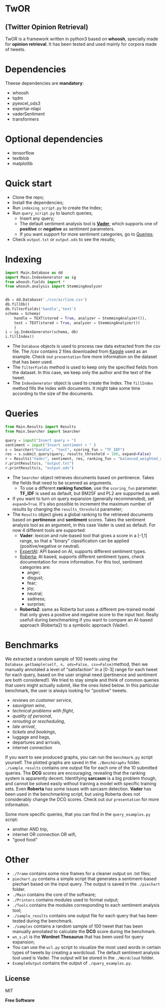 # TwOR
## (Twitter Opinion Retrieval)

TwOR is a framework written in python3 based on **whoosh**, specially made for **opinion retrieval**. It has been tested and used mainly for corpora made of tweets.
# Dependencies 
Theese dependencies are **mandatory**:
- whoosh
- tqdm
- pyexcel_ods3
- expertai-nlapi
- vaderSentiment
- transformers
# Optional dependencies
- tensorflow
- textblob
- matplotlib
# Quick start
+ Clone the repo;
+ Install the dependencies;
+ Run `indexing_script.py` to create the Index;
+ Run `query_script.py` to launch queries;
    + Insert any query;
    + The default sentiment analysis tool is [**Vader**](https://github.com/cjhutto/vaderSentiment), which supports one of **positive** or **negative** as sentiment parameters.
    + If you want support for more sentiment categories, go to  [Queries](#queries);
+ Check `output.txt` or `output.ods` to see the results;

# Indexing


```python
import Main.Database as dd
import Main.IndexGenerator as ig
from whoosh.fields import *
from whoosh.analysis import StemmingAnalyzer


db = dd.Database('./csv/airline.csv')
db.fillDb()
db.filterFields('handle','text')
schema = Schema(
    handle = TEXT(stored = True, analyzer = StemmingAnalyzer()),
    text = TEXT(stored = True, analyzer = StemmingAnalyzer())
    )
i = ig.IndexGenerator(schema, db)
i.fillIndex()
```
+ The `Database` objects is used to process raw data extracted from the csv file. The /csv contains 2 files downloaded from [Kaggle](https://www.kaggle.com/) used as an example.
Check our `presentation` fore more information on the dataset that has been used. 
+ The `filterFields` method is used to keep only the specified fields from the dataset. In      this case, we keep only the author and the text of the tweet.
+ The `IndexGenerator` object is used to create the Index. The `fillIndex` method fills the Index with documents. It might take some time according to the size of the documents.

# Queries
```python
from Main.Results import Results
from Main.Searcher import Searcher

query = input("Insert query > ")
sentiment = input("Insert sentiment > " )
s = Searcher("handle", "text", scoring_fun = "TF_IDF")
res = s.submit_query(query, results_threshold = 100, expand=False)
r = Results("Vader", sentiment, res, ranking_fun = "balanced_weighted_avg")
r.printResults(s, "output.txt")
r.printResults(s, "output.ods")
```
+ The `Searcher` object retrieves documents based on pertinence. Takes the fields that need to be scanned as arguments.
	+ To use a different **ranking function**, use the `scoring_fun` parameter. **TF_IDF** is used as default, but BM25F and PL2 are supported as well.
+ If you want to turn on query expansion (generally recommended), set `expand=True`. It's also possible to increment the maximum number of results by changing the `results_threshold` parameter;
+ The `Results` object gives a global ranking to the retrieved documents based on **pertinence** and **sentiment** scores. Takes the sentiment analysis tool as an argument, in this case Vader is used as default. For now 4 different tools are supported:
    + **Vader**: lexicon and rule-based tool that gives a score in a [-1,1] range, so that a "binary" classification can be applied (positive/negative or neutral).
    + [ExpertAI](https://pypi.org/project/expertai-nlapi/): API based on AI, supports different sentiment types.
    + [Roberta](https://huggingface.co/docs/transformers/model_doc/roberta); AI based, supports different sentiment types, check documentation for more information. For this tool, sentiment categories are:
	    + anger;
	    + disgust;
	    + fear;
	    + joy;
	    + neutral;
	    + sadness;
	    + surprise;
    + **Roberta2**: same as Roberta but uses a different pre-trained model that only gives a positive and negative score to the input text. Really usefull during benchmarking if you want to compare an AI-based approach (Roberta2) to a symbolic approach (Vader).
# Benchmarks
 We extracted a random sample of 100 tweets using the `Database.getSample(self, n, ods=False, csv=False)`method, then we manually annotated a level of "satisfaction" in a [0-3] range for each tweet for each query, based on the user original need (pertinence and sentiment are both considered!). We tried to stay simple and think of common queries that users might actually submit, like the ones listed below. In this particular benchmark, the user is always looking for "positive" tweets.
 + *reviews on customer service*,
+ *sauvignon wine*,
+ *technical problems with flight*,
+ *quality of personal*,
+ *rerouting or rescheduling*, 
+ *late arrival*,
+ *tickets and bookings*,
+ luggage and bags,
+ departures and arrivals,
+ internet connection

If you want to see produced graphs, you can run the `benchmark.py` script yourself. 
The plotted graphs are saved in the `./BenchGraphs` folder.
`./sample_results` contains one output file for each one of the 10 submitted queries.
The **DCG** scores are encouraging, revealing that the ranking system is apparently decent. Identifying **sarcasm** is a big problem though, and cannot be solved easily without training a model with specific training sets. Even **Roberta** has some issues with sarcasm detection.
**Vader** has been used in the benchmarking script, but using Roberta does not considerably change the DCG scores.
Check out our `presentation` for more information.

Some more specific queries, that you can find in the `query_examples.py` script:
+ another AND trip,
+ internet OR connection OR wifi,
 + "good food"
# Other
+ `./frame` contains some nice frames for a cleaner output on .txt files;
+ `piechart.py` contains a simple script that generates a sentiment-based piechart based on the input query. The output is saved in the `./piechart` folder.
+ `./Main` contains the core of the software;
+ `./Printers` contains modules used to format output;
+ `./Tools` contains the modules corresponding to each sentiment analysis tool;
+ `./sample_results` contains one output file for each query that has been tested during the benchmark.
+ `./samples` contains a random sample of 100 tweet that has been manually annotated to calculate the **DCG** score during the benchmark.
+ `wn_s.pl` is the **Wordnet Thesaurus** that has been used for query expansion;
+ You can use the `wcl.py` script to visualize the most used words in certain types of tweets by creating a wordcloud. The default sentiment analysis tool used is Vader. The output will be stored in the `./Wordcloud` folder.
+ `ExampleOutput` contains the output of `./query_examples.py`.



## License

MIT

**Free Software**

